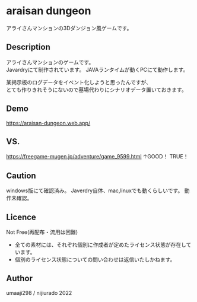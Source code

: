 araisan dungeon
====

アライさんマンションの3Dダンジョン風ゲームです。

## Description
アライさんマンションのゲームです。  
Javardryにて制作されています。
JAVAランタイムが動くPCにて動作します。  

某掲示板のログデータをイベント化しようと思ったんですが、  
とても作りきれそうにないので墓場代わりにシナリオデータ置いておきます。

## Demo
https://araisan-dungeon.web.app/

## VS. 
https://freegame-mugen.jp/adventure/game_9599.html
↑GOOD！ TRUE！

## Caution
windows版にて確認済み。
Javerdry自体、mac,linuxでも動くらしいです。
動作未確認。

## Licence
Not Free(再配布・流用は困難)
- 全ての素材には、それぞれ個別に作成者が定めたライセンス状態が存在しています。
- 個別のライセンス状態についての問い合わせは返信いたしかねます。

## Author
umaaji298 / nijiurado 2022